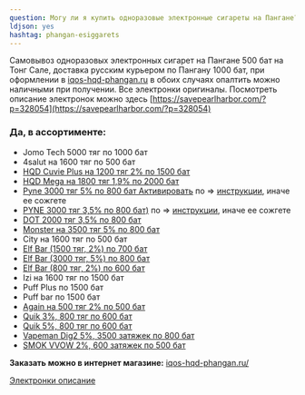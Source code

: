 ```yaml
---
question: Могу ли я купить одноразовые электронные сигареты на Пангане?
ldjson: yes 
hashtag: phangan-esiggarets
---
```


Самовывоз одноразовых электронных сигарет на Пангане 500 бат на Тонг Сале, доставка русским курьером по Пангану 1000 бат, при оформлении в  [iqos-hqd-phangan.ru](https://iqos-hqd-phangan.ru/) в обоих случаях опалтить можно наличными при получении. Все электронки оригиналы. Посмотреть описание электронок можно здесь [https://savepearlharbor.com/?p=328054](https://savepearlharbor.com/?p=328054)

### Да, в ассортименте:
* Jomo Tech 5000 тяг по 1000 бат
* 4salut на 1600 тяг по 500 бат
* [HQD Cuvie Plus на 1200 тяг 2% по 1500 бат](https://iqos-hqd-phangan.ru/)
* [HQD Mega на 1800 тяг 1,9% по 2000 бат](https://iqos-hqd-phangan.ru/)
* [Pyne 3000 тяг 5% по 800 бат Активировать](https://iqos-hqd-phangan.ru/) по => [инструкции](https://savepearlharbor.com/?p=330334), иначе ее сожгете 
* [PYNE 3000 тяг 3,5% по 800 бат)](https://iqos-hqd-phangan.ru/) по => [инструкции](https://savepearlharbor.com/?p=330334), иначе ее сожгете
* [DOT 2000 тяг 3,5% по 800 бат](https://iqos-hqd-phangan.ru/)
* [Monster  на 3500 тяг 5% по 800 бат](https://iqos-hqd-phangan.ru/)
* City на 1600 тяг по 500 бат
* [Elf Bar (1500 тяг, 2%) по 700 бат](https://iqos-hqd-phangan.ru/)
* [Elf Bar (3000 тяг, 5%) по 800 бат](https://iqos-hqd-phangan.ru/)
* [Elf Bar (800 тяг, 2%) по 600 бат](https://iqos-hqd-phangan.ru/)
* Izi на 1600 тяг по 1500 бат
* Puff Plus по 1500 бат
* Puff bar по 1500 бат
* [Again на 500 тяг 2% по 500 бат](https://iqos-hqd-phangan.ru/)
* [Quik 3%, 800 тяг по 600 бат](https://iqos-hqd-phangan.ru/)
* [Quik 5%, 800 тяг по 600 бат](https://iqos-hqd-phangan.ru/)
* [Vapeman Dig2 5%, 3500 затяжек по 800 бат](https://iqos-hqd-phangan.ru/)
* [SMOK VVOW 2%, 600 затяжек по 500 бат](https://iqos-hqd-phangan.ru/) 

**Заказать можно в интернет магазине:** [iqos-hqd-phangan.ru/](https://iqos-hqd-phangan.ru/)

[Электронки описание](https://savepearlharbor.com/?p=328054)


